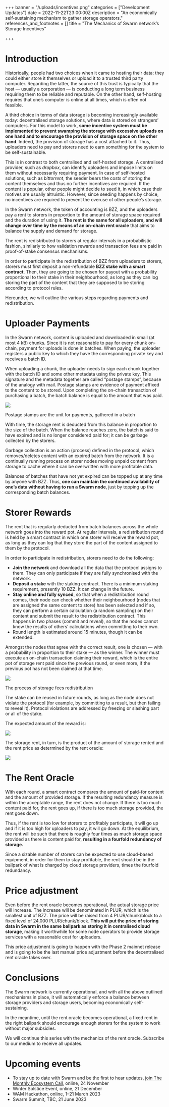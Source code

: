 +++
banner = "/uploads/incentives.png"
categories = ["Development Updates"]
date = 2022-11-22T23:00:00Z
description = "An economically self-sustaining mechanism to gather storage operators."
references_and_footnotes = []
title = "The Mechanics of Swarm network’s Storage Incentives"

+++
# **Introduction**

Historically, people had two choices when it came to hosting their data: they could either store it themselves or upload it to a trusted third party computer. Regarding the latter, the source of this trust is typically that the host — usually a corporation — is conducting a long term business requiring them to be reliable and reputable. On the other hand, self-hosting requires that one’s computer is online at all times, which is often not feasible.

A third choice in terms of data storage is becoming increasingly available today: decentralised storage solutions, where data is stored on strangers’ computers. For this model to work, **some incentive system must be implemented to prevent swamping the storage with excessive uploads on one hand and to encourage the provision of storage space on the other hand**. Indeed, the provision of storage has a cost attached to it. Thus, uploaders need to pay and storers need to earn something for the system to be self-sustainable.

This is in contrast to both centralised and self-hosted storage. A centralised provider, such as _dropbox_, can identify uploaders and impose limits on them without necessarily requiring payment. In case of self-hosted solutions, such as _bittorrent_, the seeder bears the costs of storing the content themselves and thus no further incentives are required. If the content is popular, other people might decide to seed it, in which case their motives are usually altruistic. However, since seeding happens by choice, no incentives are required to prevent the overuse of other people’s storage.

In the Swarm network, the token of accounting is BZZ, and the uploaders pay a rent to storers in proportion to the amount of storage space required and the duration of using it. **The rent is the same for all uploaders, and will change over time by the means of an on-chain rent oracle** that aims to balance the supply and demand for storage.

The rent is redistributed to storers at regular intervals in a probabilistic fashion, similarly to how validation rewards and transaction fees are paid in proof-of-stake consensus mechanisms.

In order to participate in the redistribution of BZZ from uploaders to storers, storers must first deposit a non-refundable **BZZ stake with a smart contract**. Then, they are going to be chosen for payout with a probability proportional to their stake in their neighbourhood, as long as they can log storing the part of the content that they are supposed to be storing according to protocol rules.

Hereunder, we will outline the various steps regarding payments and redistribution.

# **Uploader Payments**

In the Swarm network, content is uploaded and downloaded in small (at most 4 kB) chunks. Since it is not reasonable to pay for every chunk on-chain, payment for uploads is done in batches. When paying, the uploader registers a public key to which they have the corresponding private key and receives a batch ID.

When uploading a chunk, the uploader needs to sign each chunk together with the batch ID and some other metadata using the private key. This signature and the metadata together are called “postage stamps”, because of the analogy with mail. Postage stamps are evidence of payment affixed to the content to be stored. Upon completing the on-chain transaction of purchasing a batch, the batch balance is equal to the amount that was paid.

![](/uploads/stamp_batch.png)

Postage stamps are the unit for payments, gathered in a batch

With time, the storage rent is deducted from this balance in proportion to the size of the batch. When the balance reaches zero, the batch is said to have expired and is no longer considered paid for; it can be garbage collected by the storers.

Garbage collection is an action (process) defined in the protocol, which removes/deletes content with an expired batch from the network. It is a continually running process on storer nodes moving unpaid content from storage to cache where it can be overwritten with more profitable data.

Balances of batches that have not yet expired can be topped up at any time by anyone with BZZ. Thus, **one can maintain the continued availability of one’s data without having to run a Swarm node**, just by topping up the corresponding batch balances.

# **Storer Rewards**

The rent that is regularly deducted from batch balances across the whole network goes into the reward pot. At regular intervals, a redistribution round is held by a smart contract in which one storer will receive the reward pot, as long as they can log that they store the part of the content assigned to them by the protocol.

In order to participate in redistribution, storers need to do the following:

* **Join the network** and download all the data that the protocol assigns to them. They can only participate if they are fully synchronised with the network.
* **Deposit a stake** with the staking contract. There is a minimum staking requirement, presently 10 BZZ. It can change in the future.
* **Stay online and fully synced**, so that when a redistribution round comes, their node can check whether their neighbourhood (nodes that are assigned the same content to store) has been selected and if so, they can perform a certain calculation (a random sampling) on their content and submit the result to the redistribution contract. This happens in two phases (commit and reveal), so that the nodes cannot know the results of others’ calculations when committing to their own.
* Round length is estimated around 15 minutes, though it can be extended.

Amongst the nodes that agree with the correct result, one is chosen — with a probability in proportion to their stake — as the winner. The winner must execute an on-chain transaction claiming their reward, which is the entire pot of storage rent paid since the previous round, or even more, if the previous pot has not been claimed at that time.

![](/uploads/1-2.png)

The process of storage fees redistribution

The stake can be reused in future rounds, as long as the node does not violate the protocol (for example, by committing to a result, but then failing to reveal it). Protocol violations are addressed by freezing or slashing part or all of the stake.

The expected amount of the reward is:

![](/uploads/2-2.png)

The storage rent, in turn, is the product of the amount of storage rented and the rent price as determined by the rent oracle:

![](/uploads/3.webp)

# **The Rent Oracle**

With each round, a smart contract compares the amount of paid-for content and the amount of provided storage. If the resulting redundancy measure is within the acceptable range, the rent does not change. If there is too much content paid for, the rent goes up, if there is too much storage provided, the rent goes down.

Thus, if the rent is too low for storers to profitably participate, it will go up and if it is too high for uploaders to pay, it will go down. At the equilibrium, the rent will be such that there is roughly four times as much storage space provided as there is content paid for, **resulting in a fourfold redundancy of storage.**

Since a sizable number of storers can be expected to use cloud-based equipment, in order for them to stay profitable, the rent should be in the ballpark of what is charged by cloud storage providers, times the fourfold redundancy.

# Price adjustment

Even before the rent oracle becomes operational, the actual storage price will increase. The increase will be denominated in PLUR, which is the smallest unit of BZZ. The price will be raised from 4 PLUR/chunk/block to a fixed level of 24,000 PLUR/chunk/block. **This will put the price of storing data in Swarm in the same ballpark as storing it in centralised cloud storage**, making it worthwhile for some node operators to provide storage services with a reasonable cost for uploaders.

This price adjustment is going to happen with the Phase 2 mainnet release and is going to be the last manual price adjustment before the decentralised rent oracle takes over.

# **Conclusions**

The Swarm network is currently operational, and with all the above outlined mechanisms in place, it will automatically enforce a balance between storage providers and storage users, becoming economically self-sustaining.

In the meantime, until the rent oracle becomes operational, a fixed rent in the right ballpark should encourage enough storers for the system to work without major subsidies.

We will continue this series with the mechanics of the rent oracle. Subscribe to our medium to receive all updates.

# Upcoming events

* To stay up to date with Swarm and be the first to hear updates, [join The Monthly Ecosystem Call](https://discord.com/channels/799027393297514537/966664551628161064), online, 24 November
* Winter Solstice Event, online, 21 December
* WAM Hackathon, online, 1–21 March 2023
* Swarm Summit, TBC, 21 June 2023